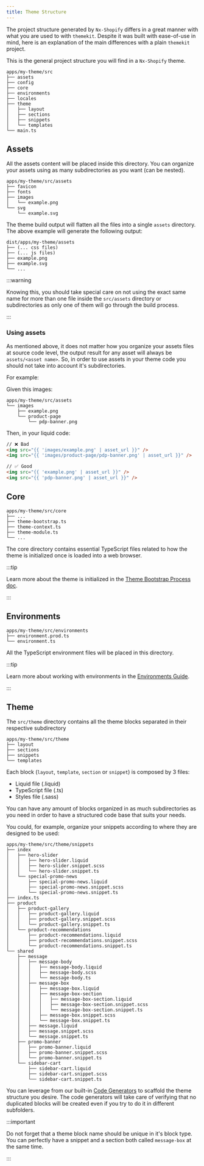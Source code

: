```yaml
---
title: Theme Structure
---
```


The project structure generated by `Nx-Shopify` differs in a great manner with what you are used to with `themekit`. Despite it was built with ease-of-use in mind, here is an explanation of the main differences with a plain `themekit` project.

This is the general project structure you will find in a `Nx-Shopify` theme.

```treeview
apps/my-theme/src
├── assets
├── config
├── core
├── environments
├── locales
├── theme
│   ├── layout
│   ├── sections
│   ├── snippets
│   └── templates
└── main.ts
```

## Assets

All the assets content will be placed inside this directory. You can organize your assets using as many subdirectories as you want (can be nested).

```treeview
apps/my-theme/src/assets
├── favicon
├── fonts
├── images
│   └── example.png
└── svg
    └── example.svg
```

The theme build output will flatten all the files into a single `assets` directory. The above example will generate the following output:

```treeview
dist/apps/my-theme/assets
├── (... css files)
├── (... js files)
├── example.png
├── example.svg
└── ...
```

:::warning

Knowing this, you should take special care on not using the exact same name for more than one file inside the `src/assets` directory or subdirectories as only one of them will go through the build process.

:::

### Using assets

As mentioned above, it does not matter how you organize your assets files at source code level, the output result for any asset will always be `assets/<asset name>`. So, in order to use assets in your theme code you should not take into account it's subdirectories.

For example:

Given this images:

```treeview
apps/my-theme/src/assets
└── images
    ├── example.png
    └── product-page
        └── pdp-banner.png
```

Then, in your liquid code:

```html
// ❌ Bad
<img src="{{ 'images/example.png' | asset_url }}" />
<img src="{{ 'images/product-page/pdp-banner.png' | asset_url }}" />

// ✅ Good
<img src="{{ 'example.png' | asset_url }}" />
<img src="{{ 'pdp-banner.png' | asset_url }}" />
```

## Core

```treeview
apps/my-theme/src/core
├── ...
├── theme-bootstrap.ts
├── theme-context.ts
├── theme-module.ts
└── ...
```

The core directory contains essential TypeScript files related to how the theme is initialized once is loaded into a web browser.

:::tip

Learn more about the theme is initialized in the [Theme Bootstrap Process doc](theme-bootstrap).

:::

## Environments

```treeview
apps/my-theme/src/environments
├── environment.prod.ts
└── environment.ts
```

All the TypeScript environment files will be placed in this directory.

:::tip

Learn more about working with environments in the [Environments Guide](../guides/environments).

:::

## Theme

The `src/theme` directory contains all the theme blocks separated in their respective subdirectory

```treeview
apps/my-theme/src/theme
├── layout
├── sections
├── snippets
└── templates
```

Each block (`layout`, `template`, `section` or `snippet`) is composed by 3 files:

- Liquid file (.liquid)
- TypeScript file (.ts)
- Styles file (.sass)

You can have any amount of blocks organized in as much subdirectories as you need in order to have a structured code base that suits your needs.

You could, for example, organize your snippets according to where they are designed to be used:

```treeview
apps/my-theme/src/theme/snippets
├── index
│   ├── hero-slider
│   │   ├── hero-slider.liquid
│   │   ├── hero-slider.snippet.scss
│   │   └── hero-slider.snippet.ts
│   └── special-promo-news
│       ├── special-promo-news.liquid
│       ├── special-promo-news.snippet.scss
│       └── special-promo-news.snippet.ts
├── index.ts
├── product
│   ├── product-gallery
│   │   ├── product-gallery.liquid
│   │   ├── product-gallery.snippet.scss
│   │   └── product-gallery.snippet.ts
│   └── product-recommendations
│       ├── product-recommendations.liquid
│       ├── product-recommendations.snippet.scss
│       └── product-recommendations.snippet.ts
└── shared
    ├── message
    │   ├── message-body
    │   │   ├── message-body.liquid
    │   │   ├── message-body.scss
    │   │   └── message-body.ts
    │   ├── message-box
    │   │   ├── message-box.liquid
    │   │   ├── message-box-section
    │   │   │   ├── message-box-section.liquid
    │   │   │   ├── message-box-section.snippet.scss
    │   │   │   └── message-box-section.snippet.ts
    │   │   ├── message-box.snippet.scss
    │   │   └── message-box.snippet.ts
    │   ├── message.liquid
    │   ├── message.snippet.scss
    │   └── message.snippet.ts
    ├── promo-banner
    │   ├── promo-banner.liquid
    │   ├── promo-banner.snippet.scss
    │   └── promo-banner.snippet.ts
    └── sidebar-cart
        ├── sidebar-cart.liquid
        ├── sidebar-cart.snippet.scss
        └── sidebar-cart.snippet.ts
```

You can leverage from our built-in [Code Generators](../cli-usage/generators/layout) to scaffold the theme structure you desire. The code generators will take care of verifying that no duplicated blocks will be created even if you try to do it in different subfolders.

:::important

Do not forget that a theme block name should be unique in it's block type. You can perfectly have a snippet and a section both called `message-box` at the same time.

:::
